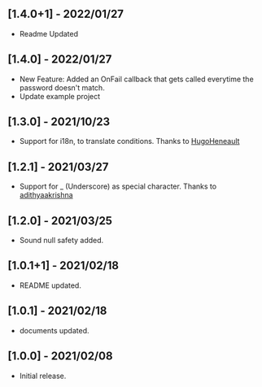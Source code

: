 ## [1.4.0+1] - 2022/01/27

* Readme Updated

## [1.4.0] - 2022/01/27

* New Feature: Added an OnFail callback that gets called everytime the password doesn't match.
* Update example project

## [1.3.0] - 2021/10/23

* Support for i18n, to translate conditions. Thanks to [HugoHeneault](https://github.com/HugoHeneault)
  
## [1.2.1] - 2021/03/27

* Support for _ (Underscore) as special character. Thanks to [adithyaakrishna](https://github.com/adithyaakrishna)

## [1.2.0] - 2021/03/25

* Sound null safety added.

## [1.0.1+1] - 2021/02/18

* README updated.

## [1.0.1] - 2021/02/18

* documents updated.

## [1.0.0] - 2021/02/08

* Initial release.
